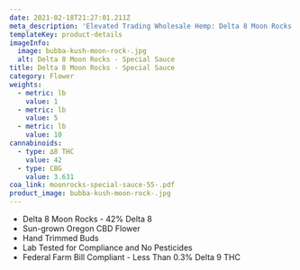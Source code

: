 ```yaml
---
date: 2021-02-18T21:27:01.211Z
meta_description: 'Elevated Trading Wholesale Hemp: Delta 8 Moon Rocks - Special Sauce'
templateKey: product-details
imageInfo:
  image: bubba-kush-moon-rock-.jpg
  alt: Delta 8 Moon Rocks - Special Sauce
title: Delta 8 Moon Rocks - Special Sauce
category: Flower
weights:
  - metric: lb
    value: 1
  - metric: lb
    value: 5
  - metric: lb
    value: 10
cannabinoids:
  - type: ∆8 THC
    value: 42
  - type: CBG
    value: 3.631
coa_link: moonrocks-special-sauce-55-.pdf
product_image: bubba-kush-moon-rock-.jpg
---
```


- Delta 8 Moon Rocks - 42% Delta 8
- Sun-grown Oregon CBD Flower
- Hand Trimmed Buds
- Lab Tested for Compliance and No Pesticides
- Federal Farm Bill Compliant - Less Than 0.3% Delta 9 THC
